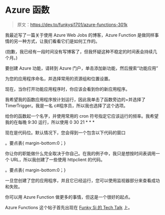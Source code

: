 # Azure 函数

> 原文：<https://dev.to/funkysi1701/azure-functions-301k>

我最近写了一篇关于使用 Azure Web Jobs 的博客，Azure Function 是做同样事情的另一种方式，让我们看看它们是如何工作的。

(抱歉，我已经有一段时间没有写博客了，但我怀疑这种不稳定的时间表会持续几个月。)

要创建 Azure 功能，请转到 Azure 门户，单击添加新功能，然后搜索“功能应用”

为您的应用程序命名，并选择常用的资源组和位置设置。

现在，当你打开功能应用程序时，你应该会看到你的新应用程序。

我希望我的函数应用程序按计划运行，因此我单击了函数旁边的+并选择了 TimerTrigger。我是一名 c#程序员，所以我也选择了这个选项。

给你的函数起一个名字，并使用常用的 cron 符号指定它应该运行的频率。我希望我的在每晚 9:30 运行，所以使用 0 30 21 * * *

现在是代码位。默认情况下，您会得到一个包含以下代码的窗口

。要点表{ margin-bottom:0；}

你让你的职能做什么完全取决于你自己。在我的例子中，我只是想按时间表调用一个 URL，所以我创建了一些使用 httpclient 的代码。

。要点表{ margin-bottom:0；}

一旦您创建了您的应用程序，并且它已经运行，您可以使用监视器部分来查看成功和失败。

你可以用 Azure Function 做更多的事情，但这是一个很好的起点。

Azure Functions 这个帖子首先出现在 [Funky Si 的 Tech Talk](https://www.funkysi1701.com) 上。